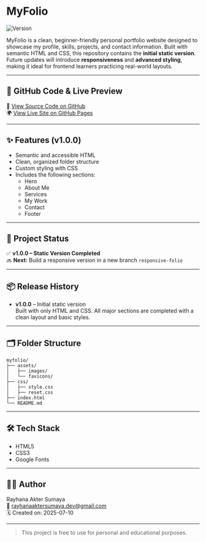 # MyFolio

![Version](https://img.shields.io/badge/version-v1.0.0-blue)

MyFolio is a clean, beginner-friendly personal portfolio website designed to showcase my profile, skills, projects, and contact information. Built with semantic HTML and CSS, this repository contains the **initial static version**. Future updates will introduce **responsiveness** and **advanced styling**, making it ideal for frontend learners practicing real-world layouts.

---

## 📸 GitHub Code & Live Preview

🔗 [View Source Code on GitHub](https://github.com/RayhanaAkterDev/MyFolio.git)  
🌍 [View Live Site on GitHub Pages](https://rayhanaakterdev.github.io/MyFolio/)

---

## ✨ Features (v1.0.0)

- Semantic and accessible HTML
- Clean, organized folder structure
- Custom styling with CSS
- Includes the following sections:
  - Hero
  - About Me
  - Services
  - My Work
  - Contact
  - Footer

---

## 📌 Project Status

✅ **v1.0.0 – Static Version Completed**  
🔜 **Next:** Build a responsive version in a new branch `responsive-folio`

---

## 📦 Release History

- **v1.0.0** – Initial static version  
  Built with only HTML and CSS. All major sections are completed with a clean layout and basic styles.

---

## 🗂 Folder Structure

```plaintext
myfolio/
├── assets/
│   ├── images/
│   └── favicons/
├── css/
│   ├── style.css
│   ├── reset.css
├── index.html
└── README.md
```

---

## 🛠️ Tech Stack

- HTML5
- CSS3
- Google Fonts

---

## 👩‍💻 Author

Rayhana Akter Sumaya  
📧 [rayhanaaktersumaya.dev@gmail.com](mailto:rayhanaaktersumaya.dev@gmail.com)  
🗓️ Created on: 2025-07-10  

---

> This project is free to use for personal and educational purposes.
